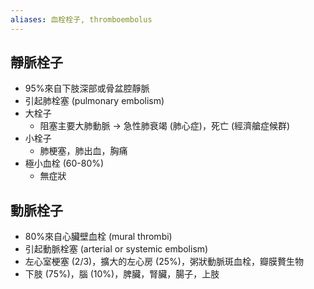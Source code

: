 ```yaml
---
aliases: 血栓栓子, thromboembolus
---
```

## 靜脈栓子 
- 95%來自下肢深部或骨盆腔靜脈 
- 引起肺栓塞 (pulmonary embolism) 
- 大栓子 
	-  阻塞主要大肺動脈 $\rightarrow$ 急性肺衰竭 (肺心症)，死亡 (經濟艙症候群) 
- 小栓子 
	- 肺梗塞，肺出血，胸痛 
- 極小血栓 (60-80%) 
	-  無症狀
## 動脈栓子 
- 80%來自心臟壁血栓 (mural thrombi) 
- 引起動脈栓塞 (arterial or systemic embolism) 
- 左心室梗塞 (2/3)，擴大的左心房 (25%)，粥狀動脈斑血栓，瓣膜贅生物 
- 下肢 (75%)，腦 (10%)，脾臟，腎臟，腸子，上肢